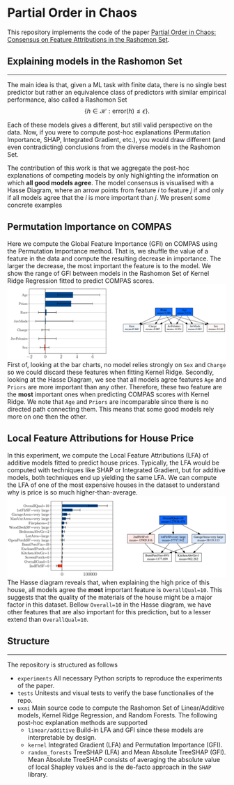 # Partial Order in Chaos

This repository implements the code of the paper
[Partial Order in Chaos: Consensus on Feature Attributions
in the Rashomon Set](https://arxiv.org/pdf/2110.13369.pdf).

## Explaining models in the Rashomon Set

----------------------------------------

The main idea is that,
given a ML task with finite data, there is no single best predictor
but rather an equivalence class of predictors with similar empirical performance,
also called a Rashomon Set 
$$\lbrace h\in \mathcal{H}: \text{error}(h) \leq \epsilon\rbrace.$$

Each of these models gives a different, but still valid perspective on the data.
Now, if you were to compute post-hoc explanations  (Permutation Importance, SHAP, Integrated Gradient, etc.), you would draw different (and even contradicting) conclusions from the diverse models in the Rashomon Set.

The contribution of this work is that we aggregate the post-hoc explanations of competing models by only highlighting the information on which **all good models agree**. The model consensus is visualised with a Hasse
Diagram, where an arrow points from feature $i$ to feature $j$ if and only if all models agree
that the $i$ is more important than $j$.
We present some concrete examples

## Permutation Importance on COMPAS

Here we compute the Global Feature Importance (GFI) on COMPAS using the Permutation Importance
method. That is, we shuffle the value of a feature in the data and compute the resulting decrease in importance. The larger the decrease, the most important the feature is to the model. We show the range of GFI between models in the Rashomon Set of Kernel Ridge
Regression fitted to predict COMPAS scores.
![GFI COMPAS](experiments/Images/COMPAS/GFI_COMPAS.png)
First of, looking at the bar charts, no model relies strongly on `Sex` and `Charge` so we could discard these features when fitting Kernel Ridge. Secondly, looking at the Hasse Diagram, we see that all models agree features
`Age` and `Priors` are more important than any other. Therefore, these two feature are the **most** important ones when predicting COMPAS scores with Kernel Ridge. We note that `Age` and `Priors` are incomparable since there is no directed path connecting them. This means that some good models rely more
on one then the other.

## Local Feature Attributions for House Price

In this experiment, we compute the Local Feature Attributions (LFA) of additive models fitted to predict house prices.
Typically, the LFA would be computed with techniques like SHAP or Integrated Gradient, but for additive models, both techniques end up yielding the same LFA. We can compute the LFA of one of the most expensive houses in the dataset to understand why is price is so much higher-than-average.
![LFA Houses](experiments/Images/Kaggle-Houses/LFA_Houses.png)
The Hasse diagram reveals that, when explaining the high price of this house, all models agree the **most** important feature is `OverallQual=10`. This suggests that the quality of the materials of the house might be a major factor in this dataset. Bellow `Overall=10` in the Hasse diagram, we have other features that are also important for this prediction, but to a lesser extend than `OverallQual=10`.

## Structure

----------------------------------------

The repository is structured as follows

- `experiments` All necessary Python scripts to reproduce the experiments of the paper.
- `tests` Unitests and visual tests to verify the base functionalies of the repo.
- `uxai` Main source code to compute the Rashomon Set of Linear/Additive models, Kernel Ridge Regression, and Random Forests. The following post-hoc  explanation methods are supported
  - `linear/additive` Build-in LFA and GFI since these models are interpretable by design.
  - `kernel` Integrated Gradient (LFA) and Permutation Importance (GFI).
  - `random_forests` TreeSHAP (LFA) and Mean Absolute TreeSHAP (GFI). Mean Absolute TreeSHAP consists of averaging the absolute value of local Shapley values and is the de-facto approach in the `SHAP` library.
